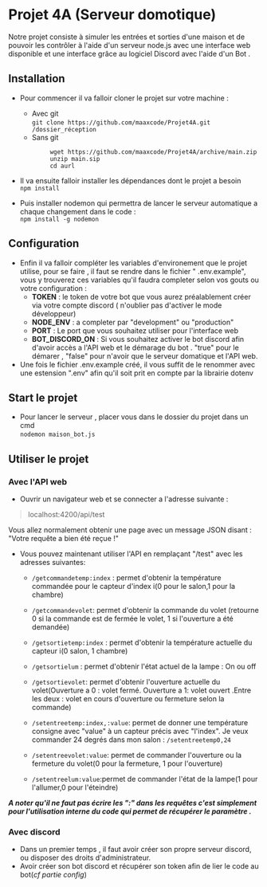 # Projet 4A (Serveur domotique)

Notre projet consiste à simuler les entrées et sorties d'une maison et de pouvoir les contrôler à l'aide d'un serveur node.js avec une interface web disponible et une interface grâce au logiciel Discord avec l'aide d'un Bot .


## Installation
- Pour commencer il va falloir cloner le projet sur votre machine :
	- Avec git  
	```git clone https://github.com/maaxcode/Projet4A.git /dossier_réception```
	- Sans git  
		```
			 wget https://github.com/maaxcode/Projet4A/archive/main.zip
		     unzip main.sip
		     cd aurl
- Il va ensuite falloir installer les dépendances dont le projet a besoin  
	```npm install```
	
- Puis installer nodemon qui permettra de lancer le serveur automatique a chaque changement dans le code :  
	```npm install -g nodemon```

## Configuration
- Enfin il va falloir compléter les variables d'environement que le projet utilise, pour se faire , il faut se rendre dans le fichier " .env.example", vous y trouverez ces variables qu'il faudra completer selon vos gouts ou votre configuration :
	- **TOKEN** : le token de votre bot que vous aurez préalablement créer via votre compte discord ( n'oublier pas d'activer le mode développeur) 
	- **NODE_ENV** : a completer par "development" ou "production"
	- **PORT** : Le port que vous souhaitez utiliser pour l'interface web
	- **BOT_DISCORD_ON** : Si vous souhaitez activer le bot discord afin d'avoir accès a l'API web et le démarage du bot . "true" pour le démarer , "false" pour n'avoir que le serveur domatique et l'API web.
- Une fois le fichier .env.example créé, il vous suffit de le renommer avec une estension ".env" afin qu'il soit prit en compte par la librairie dotenv

## Start le projet
 - Pour lancer le serveur , placer vous dans le dossier du projet dans un cmd  
	```nodemon maison_bot.js```

##  Utiliser le projet

### Avec l'API web
- Ouvrir un navigateur web et se connecter a l'adresse suivante :    
> localhost:4200/api/test

Vous allez normalement obtenir une page avec un message JSON disant : "Votre requête a bien été reçue !"

- Vous pouvez maintenant utiliser l'API en remplaçant "/test" avec les adresses suivantes:
	 - ```/getcommandetemp:index``` : permet d'obtenir la température commandée pour le capteur d'index i(0 pour le salon,1 pour la chambre)
	
	 - ```/getcommandevolet```: permet d'obtenir la commande du volet (retourne 0 si la commande est de fermée le volet, 1 si l'ouverture a été demandée)
	 
	 - ```/getsortietemp:index``` : permet d'obtenir la température actuelle du capteur i(0 salon, 1 chambre)
	 
	 - ```/getsortielum``` : permet d'obtenir l'état actuel de la lampe : On ou off
	 
	 - ```/getsortievolet```: permet d'obtenir l'ouverture actuelle du volet(Ouverture a 0 : volet fermé. Ouverture a 1: volet ouvert .Entre les deux : volet en cours d'ouverture ou fermeture selon la commande)
	 
	 - ```/setentreetemp:index,:value```: permet de donner une température consigne avec "value" à un capteur précis avec "l'index". 
	 Je veux commander 24 degrés dans mon salon : ```/setentreetemp0,24```
	 
	 - ```/setentreevolet:value```: permet de commander l'ouverture ou la fermeture du volet(0 pour la fermeture, 1 pour l'ouverture)
	 
	 - ```/setentreelum:value```:permet de commander l'état de la lampe(1 pour l'allumer,0 pour l'éteindre)

***A noter qu'il ne faut pas écrire les ":" dans les requêtes c'est simplement pour l'utilisation interne du code qui permet de récupérer le paramètre .***

### Avec discord 

- Dans un premier temps , il faut avoir créer son propre serveur discord, ou disposer des droits d'administrateur.
- Avoir créer son bot discord et récupérer son token afin de lier le code au bot(*cf partie config*)

